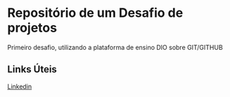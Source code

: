 # Repositório de um Desafio de projetos
Primeiro desafio, utilizando a plataforma de ensino DIO sobre GIT/GITHUB

## Links Úteis
[Linkedin](https://www.linkedin.com/in/luizmosciaro/)
